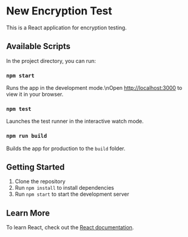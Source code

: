 # New Encryption Test

This is a React application for encryption testing.

## Available Scripts

In the project directory, you can run:

### `npm start`

Runs the app in the development mode.\nOpen [http://localhost:3000](http://localhost:3000) to view it in your browser.

### `npm test`

Launches the test runner in the interactive watch mode.

### `npm run build`

Builds the app for production to the `build` folder.

## Getting Started

1. Clone the repository
2. Run `npm install` to install dependencies
3. Run `npm start` to start the development server

## Learn More

To learn React, check out the [React documentation](https://reactjs.org/).